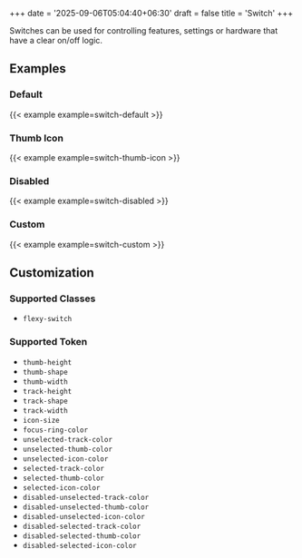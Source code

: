 +++
date = '2025-09-06T05:04:40+06:30'
draft = false
title = 'Switch'
+++

Switches can be used for controlling features, settings or hardware that have a clear on/off logic.

<!--more-->

## Examples

### Default

{{< example example=switch-default >}}

### Thumb Icon

{{< example example=switch-thumb-icon >}}

### Disabled

{{< example example=switch-disabled >}}

### Custom

{{< example example=switch-custom >}}

## Customization

### Supported Classes

- `flexy-switch`

### Supported Token

- `thumb-height`
- `thumb-shape`
- `thumb-width`
- `track-height`
- `track-shape`
- `track-width`
- `icon-size`
- `focus-ring-color`
- `unselected-track-color`
- `unselected-thumb-color`
- `unselected-icon-color`
- `selected-track-color`
- `selected-thumb-color`
- `selected-icon-color`
- `disabled-unselected-track-color`
- `disabled-unselected-thumb-color`
- `disabled-unselected-icon-color`
- `disabled-selected-track-color`
- `disabled-selected-thumb-color`
- `disabled-selected-icon-color`
